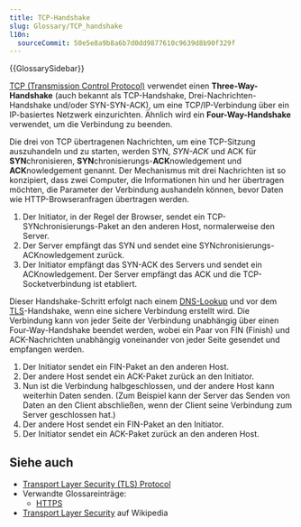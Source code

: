 ```yaml
---
title: TCP-Handshake
slug: Glossary/TCP_handshake
l10n:
  sourceCommit: 50e5e8a9b8a6b7d0dd9877610c9639d8b90f329f
---
```


{{GlossarySidebar}}

[TCP (Transmission Control Protocol)](/de/docs/Glossary/TCP) verwendet einen **Three-Way-Handshake** (auch bekannt als TCP-Handshake, Drei-Nachrichten-Handshake und/oder SYN-SYN-ACK), um eine TCP/IP-Verbindung über ein IP-basiertes Netzwerk einzurichten. Ähnlich wird ein **Four-Way-Handshake** verwendet, um die Verbindung zu beenden.

Die drei von TCP übertragenen Nachrichten, um eine TCP-Sitzung auszuhandeln und zu starten, werden SYN, _SYN-ACK_ und ACK für **SYN**chronisieren, **SYN**chronisierungs-**ACK**nowledgement und **ACK**nowledgement genannt. Der Mechanismus mit drei Nachrichten ist so konzipiert, dass zwei Computer, die Informationen hin und her übertragen möchten, die Parameter der Verbindung aushandeln können, bevor Daten wie HTTP-Browseranfragen übertragen werden.

1. Der Initiator, in der Regel der Browser, sendet ein TCP-SYNchronisierungs-Paket an den anderen Host, normalerweise den Server.
2. Der Server empfängt das SYN und sendet eine SYNchronisierungs-ACKnowledgement zurück.
3. Der Initiator empfängt das SYN-ACK des Servers und sendet ein ACKnowledgement. Der Server empfängt das ACK und die TCP-Socketverbindung ist etabliert.

Dieser Handshake-Schritt erfolgt nach einem [DNS-Lookup](/de/docs/Glossary/DNS) und vor dem [TLS](/de/docs/Glossary/TLS)-Handshake, wenn eine sichere Verbindung erstellt wird. Die Verbindung kann von jeder Seite der Verbindung unabhängig über einen Four-Way-Handshake beendet werden, wobei ein Paar von FIN (Finish) und ACK-Nachrichten unabhängig voneinander von jeder Seite gesendet und empfangen werden.

1. Der Initiator sendet ein FIN-Paket an den anderen Host.
2. Der andere Host sendet ein ACK-Paket zurück an den Initiator.
3. Nun ist die Verbindung halbgeschlossen, und der andere Host kann weiterhin Daten senden. (Zum Beispiel kann der Server das Senden von Daten an den Client abschließen, wenn der Client seine Verbindung zum Server geschlossen hat.)
4. Der andere Host sendet ein FIN-Paket an den Initiator.
5. Der Initiator sendet ein ACK-Paket zurück an den anderen Host.

## Siehe auch

- [Transport Layer Security (TLS) Protocol](/de/docs/Web/Security/Transport_Layer_Security)
- Verwandte Glossareinträge:
  - [HTTPS](/de/docs/Glossary/HTTPS)
- [Transport Layer Security](https://en.wikipedia.org/wiki/Transport_Layer_Security) auf Wikipedia
